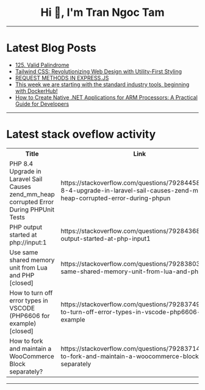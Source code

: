 <h1 align="center">Hi 👋, I'm Tran Ngoc Tam</h1>

---

# Latest Blog Posts 
<!-- BLOG-POST-LIST:START -->
- [125. Valid Palindrome](https://dev.to/arpitrathore/125-valid-palindrome-5b20)
- [Tailwind CSS: Revolutionizing Web Design with Utility-First Styling](https://dev.to/hexadecimalsoftware/tailwind-css-revolutionizing-web-design-with-utility-first-styling-4ip)
- [REQUEST METHODS IN EXPRESS.JS](https://dev.to/hatooom_laski/request-methods-in-expressjs-31k1)
- [This week we are starting with the standard industry tools, beginning with DockerHub!](https://dev.to/code42cate/this-week-we-are-starting-with-the-standard-industry-tools-beginning-with-dockerhub-31g4)
- [How to Create Native .NET Applications for ARM Processors: A Practical Guide for Developers](https://dev.to/bytehide/how-to-create-native-net-applications-for-arm-processors-a-practical-guide-for-developers-5dmd)
<!-- BLOG-POST-LIST:END -->

---

# Latest stack oveflow activity
<table>
  <tr><th>Title</th><th>Link</th></tr>
  <!-- STACKOVERFLOW:START --><tr><td>PHP 8.4 Upgrade in Laravel Sail Causes zend_mm_heap corrupted Error During PHPUnit Tests</td><td>https://stackoverflow.com/questions/79284458/php-8-4-upgrade-in-laravel-sail-causes-zend-mm-heap-corrupted-error-during-phpun</td></tr><tr><td>PHP output started at php://input:1</td><td>https://stackoverflow.com/questions/79284368/php-output-started-at-php-input1</td></tr><tr><td>Use same shared memory unit from Lua and PHP [closed]</td><td>https://stackoverflow.com/questions/79283803/use-same-shared-memory-unit-from-lua-and-php</td></tr><tr><td>How to turn off error types in VSCODE &lpar;PHP6606 for example&rpar; [closed]</td><td>https://stackoverflow.com/questions/79283749/how-to-turn-off-error-types-in-vscode-php6606-for-example</td></tr><tr><td>How to fork and maintain a WooCommerce Block separately?</td><td>https://stackoverflow.com/questions/79283714/how-to-fork-and-maintain-a-woocommerce-block-separately</td></tr><!-- STACKOVERFLOW:END -->
</table>

---


